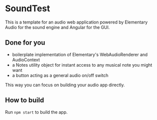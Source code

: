 # SoundTest

This is a template for an audio web application powered by Elementary Audio for the sound engine and Angular for the GUI.

## Done for you

* boilerplate implementation of Elementary's WebAudioRenderer and AudioContext
* a Notes utility object for instant access to any musical note you might want
* a button acting as a general audio on/off switch

This way you can focus on building your audio app directly.

## How to build

Run `npm start` to build the app.
